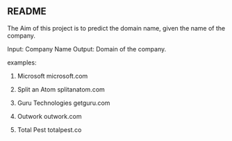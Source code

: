 ## README ##

The Aim of this project is to predict the domain name, given the name of the company.

Input: Company Name
Output: Domain of the company.

examples:


1) Microsoft
    microsoft.com

2) Split an Atom
    splitanatom.com

3) Guru Technologies
    getguru.com

4) Outwork
    outwork.com

5) Total Pest
    totalpest.co